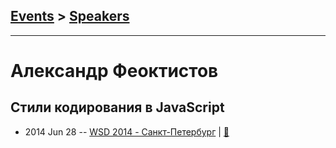 ## [Events](../README.md) > [Speakers](../speakers.md)
---

# Александр Феоктистов

## Стили кодирования в JavaScript
- 2014 Jun 28 -- [WSD 2014 - Санкт-Петербург](https://www.youtube.com/watch?v=TXqiq5tOWRQ)  | [:notebook:](https://wsd.events/2014/06/28/pres/js-code-styles.pdf)  
